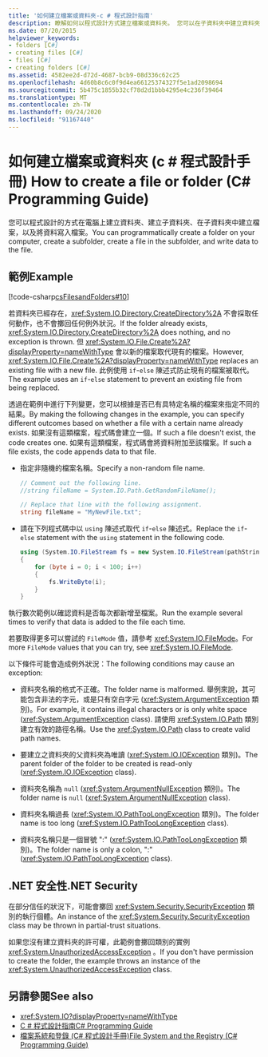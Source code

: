 ```yaml
---
title: '如何建立檔案或資料夾-c # 程式設計指南'
description: 瞭解如何以程式設計方式建立檔案或資料夾。 您可以在子資料夾中建立資料夾、子資料夾和檔案，然後將資料寫入該檔案。
ms.date: 07/20/2015
helpviewer_keywords:
- folders [C#]
- creating files [C#]
- files [C#]
- creating folders [C#]
ms.assetid: 4582ee2d-d72d-4687-bcb9-08d336c62c25
ms.openlocfilehash: 4d60b8c6c0f9d4ea66125374327f5e1ad2098694
ms.sourcegitcommit: 5b475c1855b32cf78d2d1bbb4295e4c236f39464
ms.translationtype: MT
ms.contentlocale: zh-TW
ms.lasthandoff: 09/24/2020
ms.locfileid: "91167440"
---
```

# <a name="how-to-create-a-file-or-folder-c-programming-guide"></a><span data-ttu-id="fa7c1-104">如何建立檔案或資料夾 (c # 程式設計手冊) </span><span class="sxs-lookup"><span data-stu-id="fa7c1-104">How to create a file or folder (C# Programming Guide)</span></span>

<span data-ttu-id="fa7c1-105">您可以程式設計的方式在電腦上建立資料夾、建立子資料夾、在子資料夾中建立檔案，以及將資料寫入檔案。</span><span class="sxs-lookup"><span data-stu-id="fa7c1-105">You can programmatically create a folder on your computer, create a subfolder, create a file in the subfolder, and write data to the file.</span></span>  
  
## <a name="example"></a><span data-ttu-id="fa7c1-106">範例</span><span class="sxs-lookup"><span data-stu-id="fa7c1-106">Example</span></span>  

 [!code-csharp[csFilesandFolders#10](~/samples/snippets/csharp/VS_Snippets_VBCSharp/csFilesAndFolders/CS/FileIteration.cs#10)]  
  
 <span data-ttu-id="fa7c1-107">若資料夾已經存在，<xref:System.IO.Directory.CreateDirectory%2A> 不會採取任何動作，也不會擲回任何例外狀況。</span><span class="sxs-lookup"><span data-stu-id="fa7c1-107">If the folder already exists, <xref:System.IO.Directory.CreateDirectory%2A> does nothing, and no exception is thrown.</span></span> <span data-ttu-id="fa7c1-108">但 <xref:System.IO.File.Create%2A?displayProperty=nameWithType> 會以新的檔案取代現有的檔案。</span><span class="sxs-lookup"><span data-stu-id="fa7c1-108">However, <xref:System.IO.File.Create%2A?displayProperty=nameWithType> replaces an existing file with a new file.</span></span> <span data-ttu-id="fa7c1-109">此例使用 `if`-`else` 陳述式防止現有的檔案被取代。</span><span class="sxs-lookup"><span data-stu-id="fa7c1-109">The example uses an `if`-`else` statement to prevent an existing file from being replaced.</span></span>  
  
 <span data-ttu-id="fa7c1-110">透過在範例中進行下列變更，您可以根據是否已有具特定名稱的檔案來指定不同的結果。</span><span class="sxs-lookup"><span data-stu-id="fa7c1-110">By making the following changes in the example, you can specify different outcomes based on whether a file with a certain name already exists.</span></span> <span data-ttu-id="fa7c1-111">如果沒有這類檔案，程式碼會建立一個。</span><span class="sxs-lookup"><span data-stu-id="fa7c1-111">If such a file doesn't exist, the code creates one.</span></span> <span data-ttu-id="fa7c1-112">如果有這類檔案，程式碼會將資料附加至該檔案。</span><span class="sxs-lookup"><span data-stu-id="fa7c1-112">If such a file exists, the code appends data to that file.</span></span>  
  
- <span data-ttu-id="fa7c1-113">指定非隨機的檔案名稱。</span><span class="sxs-lookup"><span data-stu-id="fa7c1-113">Specify a non-random file name.</span></span>  
  
    ```csharp  
    // Comment out the following line.  
    //string fileName = System.IO.Path.GetRandomFileName();  
  
    // Replace that line with the following assignment.  
    string fileName = "MyNewFile.txt";  
    ```  
  
- <span data-ttu-id="fa7c1-114">請在下列程式碼中以 `using` 陳述式取代 `if`-`else` 陳述式。</span><span class="sxs-lookup"><span data-stu-id="fa7c1-114">Replace the `if`-`else` statement with the `using` statement in the following code.</span></span>  
  
    ```csharp  
    using (System.IO.FileStream fs = new System.IO.FileStream(pathString, FileMode.Append))
    {  
        for (byte i = 0; i < 100; i++)  
        {  
            fs.WriteByte(i);  
        }  
    }  
    ```  
  
 <span data-ttu-id="fa7c1-115">執行數次範例以確認資料是否每次都新增至檔案。</span><span class="sxs-lookup"><span data-stu-id="fa7c1-115">Run the example several times to verify that data is added to the file each time.</span></span>  
  
 <span data-ttu-id="fa7c1-116">若要取得更多可以嘗試的 `FileMode` 值，請參考 <xref:System.IO.FileMode>。</span><span class="sxs-lookup"><span data-stu-id="fa7c1-116">For more `FileMode` values that you can try, see <xref:System.IO.FileMode>.</span></span>  
  
 <span data-ttu-id="fa7c1-117">以下條件可能會造成例外狀況：</span><span class="sxs-lookup"><span data-stu-id="fa7c1-117">The following conditions may cause an exception:</span></span>  
  
- <span data-ttu-id="fa7c1-118">資料夾名稱的格式不正確。</span><span class="sxs-lookup"><span data-stu-id="fa7c1-118">The folder name is malformed.</span></span> <span data-ttu-id="fa7c1-119">舉例來說，其可能包含非法的字元，或是只有空白字元 (<xref:System.ArgumentException> 類別)。</span><span class="sxs-lookup"><span data-stu-id="fa7c1-119">For example, it contains illegal characters or is only white space (<xref:System.ArgumentException> class).</span></span> <span data-ttu-id="fa7c1-120">請使用 <xref:System.IO.Path> 類別建立有效的路徑名稱。</span><span class="sxs-lookup"><span data-stu-id="fa7c1-120">Use the <xref:System.IO.Path> class to create valid path names.</span></span>  
  
- <span data-ttu-id="fa7c1-121">要建立之資料夾的父資料夾為唯讀 (<xref:System.IO.IOException> 類別)。</span><span class="sxs-lookup"><span data-stu-id="fa7c1-121">The parent folder of the folder to be created is read-only (<xref:System.IO.IOException> class).</span></span>  
  
- <span data-ttu-id="fa7c1-122">資料夾名稱為 `null` (<xref:System.ArgumentNullException> 類別)。</span><span class="sxs-lookup"><span data-stu-id="fa7c1-122">The folder name is `null` (<xref:System.ArgumentNullException> class).</span></span>  
  
- <span data-ttu-id="fa7c1-123">資料夾名稱過長 (<xref:System.IO.PathTooLongException> 類別)。</span><span class="sxs-lookup"><span data-stu-id="fa7c1-123">The folder name is too long (<xref:System.IO.PathTooLongException> class).</span></span>  
  
- <span data-ttu-id="fa7c1-124">資料夾名稱只是一個冒號 ":" (<xref:System.IO.PathTooLongException> 類別)。</span><span class="sxs-lookup"><span data-stu-id="fa7c1-124">The folder name is only a colon, ":" (<xref:System.IO.PathTooLongException> class).</span></span>  
  
## <a name="net-security"></a><span data-ttu-id="fa7c1-125">.NET 安全性</span><span class="sxs-lookup"><span data-stu-id="fa7c1-125">.NET Security</span></span>  

 <span data-ttu-id="fa7c1-126">在部分信任的狀況下，可能會擲回 <xref:System.Security.SecurityException> 類別的執行個體。</span><span class="sxs-lookup"><span data-stu-id="fa7c1-126">An instance of the <xref:System.Security.SecurityException> class may be thrown in partial-trust situations.</span></span>  
  
 <span data-ttu-id="fa7c1-127">如果您沒有建立資料夾的許可權，此範例會擲回類別的實例 <xref:System.UnauthorizedAccessException> 。</span><span class="sxs-lookup"><span data-stu-id="fa7c1-127">If you don't have permission to create the folder, the example throws an instance of the <xref:System.UnauthorizedAccessException> class.</span></span>  
  
## <a name="see-also"></a><span data-ttu-id="fa7c1-128">另請參閱</span><span class="sxs-lookup"><span data-stu-id="fa7c1-128">See also</span></span>

- <xref:System.IO?displayProperty=nameWithType>
- [<span data-ttu-id="fa7c1-129">C # 程式設計指南</span><span class="sxs-lookup"><span data-stu-id="fa7c1-129">C# Programming Guide</span></span>](../index.md)
- [<span data-ttu-id="fa7c1-130">檔案系統和登錄 (C# 程式設計手冊)</span><span class="sxs-lookup"><span data-stu-id="fa7c1-130">File System and the Registry (C# Programming Guide)</span></span>](./index.md)
